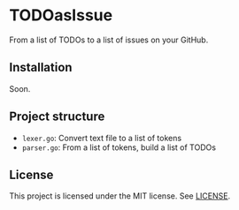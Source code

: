 # TODOasIssue
From a list of TODOs to a list of issues on your GitHub.

## Installation
Soon.

## Project structure

- `lexer.go`: Convert text file to a list of tokens
- `parser.go`: From a list of tokens, build a list of TODOs

## License
This project is licensed under the MIT license. See [LICENSE](LICENSE).
